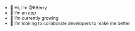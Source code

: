 - 👋 Hi, I’m @8Berry
- 👀 I’m an app
- 🌱 I’m currently growing
- 💞️ I’m looking to collaborate developers to make me better


<!---
8Berry/8Berry is a ✨ special ✨ repository because its `README.md` (this file) appears on your GitHub profile.
You can click the Preview link to take a look at your changes.
--->
